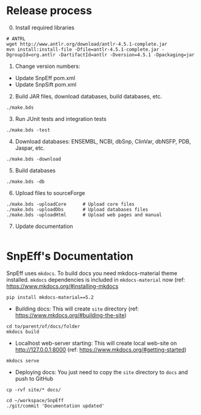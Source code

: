 

# Release process

0) Install required libraries

```
# ANTRL
wget http://www.antlr.org/download/antlr-4.5.1-complete.jar
mvn install:install-file -Dfile=antlr-4.5.1-complete.jar -DgroupId=org.antlr -DartifactId=antlr -Dversion=4.5.1 -Dpackaging=jar
```

1) Change version numbers:
- Update SnpEff pom.xml
- Update SnpSift pom.xml

2) Build JAR files, download databases, build databases, etc.
```
./make.bds
```

3) Run JUnit tests and integration tests
```
./make.bds -test
```

4) Download databases: ENSEMBL, NCBI, dbSnp, ClinVar, dbNSFP, PDB, Jaspar, etc.
```
./make.bds -download
```

5) Build databases
```
./make.bds -db
```

6) Upload files to sourceForge

```
./make.bds -uploadCore		# Upload core files
./make.bds -uploadDbs		# Upload databases files
./make.bds -uploadHtml		# Upload web pages and manual
```

7) Update documentation
```

```

# SnpEff's Documentation

SnpEff uses `mkdocs`.
To build docs you need mkdocs-material theme installed.
`mkdocs` dependencies is included in `mkdocs-material` now (ref: <https://www.mkdocs.org/#installing-mkdocs>

```
pip install mkdocs-material==5.2
```

- Building docs: This will create `site` directory (ref: <https://www.mkdocs.org/#building-the-site>)
```
cd to/parent/of/docs/folder
mkdocs build
```

- Localhost web-server starting: This will create local web-site on <http://127.0.0.1:8000> (ref: <https://www.mkdocs.org/#getting-started>)
```
mkdocs serve
```

- Deploying docs: You just need to copy the `site` directory to `docs` and push to GitHub
```
cp -rvf site/* docs/

cd ~/workspace/SnpEff
./git/commit 'Documentation updated'
```
